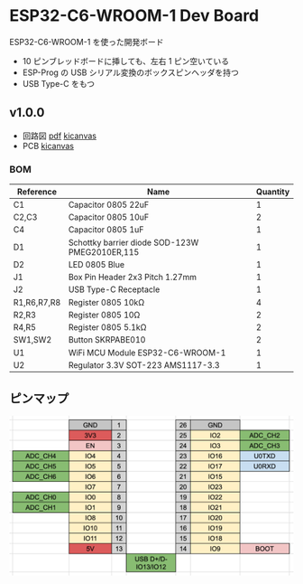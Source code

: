 # ESP32-C6-WROOM-1 Dev Board

ESP32-C6-WROOM-1 を使った開発ボード

- 10 ピンブレッドボードに挿しても、左右 1 ピン空いている
- ESP-Prog の USB シリアル変換のボックスピンヘッダを持つ
- USB Type-C をもつ

<!--
BOOTH でモジュール付きキットを販売中です。<br/>
https://74th.booth.pm/items/5777580
-->

## v1.0.0

- 回路図 [pdf](./ESP32-C6-WROOM-1_v1.0.0_semantics.pdf) [kicanvas](https://kicanvas.org/?github=https%3A%2F%2Fgithub.com%2F74th%2Fesp32-dev-boards%2Fblob%2Fesp32-c6-wroom-1%2Fv1.0.0%2FESP32-C6-WROOM-1%2FESP32-C6-WROOM-1.kicad_sch)
- PCB [kicanvas](https://kicanvas.org/?github=https%3A%2F%2Fgithub.com%2F74th%2Fesp32-dev-boards%2Fblob%2Fesp32-c6-wroom-1%2Fv1.0.0%2FESP32-C6-WROOM-1%2FESP32-C6-WROOM-1.kicad_pcb)

### BOM

| Reference   | Name                                           | Quantity |
| ----------- | ---------------------------------------------- | -------- |
| C1          | Capacitor 0805 22uF                            | 1        |
| C2,C3       | Capacitor 0805 10uF                            | 2        |
| C4          | Capacitor 0805 1uF                             | 1        |
| D1          | Schottky barrier diode SOD-123W PMEG2010ER,115 | 1        |
| D2          | LED 0805 Blue                                  | 1        |
| J1          | Box Pin Header 2x3 Pitch 1.27mm                | 1        |
| J2          | USB Type-C Receptacle                          | 1        |
| R1,R6,R7,R8 | Register 0805 10kΩ                             | 4        |
| R2,R3       | Register 0805 10Ω                              | 2        |
| R4,R5       | Register 0805 5.1kΩ                            | 2        |
| SW1,SW2     | Button SKRPABE010                              | 2        |
| U1          | WiFi MCU Module ESP32-C6-WROOM-1               | 1        |
| U2          | Regulator 3.3V SOT-223 AMS1117-3.3             | 1        |

## ピンマップ

![](./ESP32-C6-WROOM-1_v1.0.0_pinmap.png)
